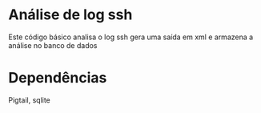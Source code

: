 # Análise de log ssh
Este código básico analisa o log ssh gera uma saída em xml e armazena a análise no banco de dados

# Dependências
Pigtail, sqlite
